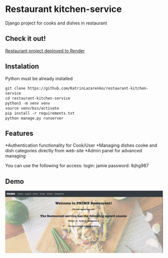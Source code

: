 # Restaurant kitchen-service

Django project for cooks and dishes in restaurant

## Check it out!

[Restaurant project deployed to Render](https://restaurant-kitchen-o60g.onrender.com) 

## Instalation

Python must be already installed

```shell
git clone https://github.com/KatrinLazarenko/restaurant-kitchen-service
cd restaurant-kitchen-service
python3 -m venv venv
source venv/bin/activate
pip install -r requirements.txt
python manage.py runserver
```

## Features
*Authentication functionality for Cook/User
*Managing dishes cooke and dish categories directly from web-site
*Admin panel for advanced managing 

You can use the following for access:
login: jamie
password: lkjhg987

## Demo
![img.png](img.png)



